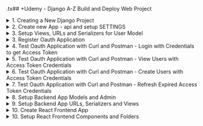 .tx## +Udemy - Django A-Z Build and Deploy Web Project

<details>
<summary>1. Creating a New Django Project </summary>

# Creating a New Django Project

## Install venv

```py
python -m venv venv
```

## Activate venv

```py
# venv\Scripts\activate
source venv/bin/activate
```

## Install Django and other dependencies: django-rest-framework, django-filter, django-oauth-toolkit, mock, pillow

```py
python -m pip install django
pip install django
pip install django==5.0

pip install django-oauth-toolkit djangorestframework django-filter mock pillow
```

## Get dependencies

```py
pip freeze
```

```x
asgiref==3.8.1
certifi==2024.7.4
cffi==1.16.0
charset-normalizer==3.3.2
cryptography==42.0.8
Django==5.0.6
django-filter==24.2
django-oauth-toolkit==2.4.0
djangorestframework==3.15.2
idna==3.7
jwcrypto==1.5.6
mock==5.1.0
oauthlib==3.2.2
pillow==10.4.0
pycparser==2.22
pytz==2024.1
requests==2.32.3
sqlparse==0.5.0
typing_extensions==4.12.2
urllib3==2.2.2
```

## Save Dependencies to Requirements.txt

```py
pip freeze > requirements.txt
```

## Install requirements from Requirements.txt

```py
pip install -r requirements.txt
```

## Deactivate a virtual environment

```py
deactivate
```

## Create Django Project

```py
django-admin startproject demo .
```

## Make Migrations

```py
python manage.py makemigrations
python manage.py migrate
```

## Start Local Server

```py
python manage.py runserver
```

```x
Watching for file changes with StatReloader
Performing system checks...

System check identified no issues (0 silenced).
July 06, 2024 - 05:55:53
Django version 5.0.6, using settings 'demo.settings'
Starting development server at http://127.0.0.1:8000/
Quit the server with CONTROL-C.
```

![image](https://github.com/omeatai/src-AI-Software/assets/32337103/e81189b2-4869-47aa-93ee-94d9eb124349)

<img width="1515" alt="image" src="https://github.com/omeatai/src-AI-Software/assets/32337103/24a9a902-ea52-43f8-b97a-17e2ff864de7">

# #END</details>

<details>
<summary>2. Create new App - api and setup SETTINGS </summary>

# Create new App - api and setup SETTINGS

## Create App

```py
python manage.py startapp api
django-admin startapp api
```

### taskmate.settings:

## Add dependecies to installed apps

```py
# Application definition

INSTALLED_APPS = [
    'django.contrib.admin',
    'django.contrib.auth',
    'django.contrib.contenttypes',
    'django.contrib.sessions',
    'django.contrib.messages',
    'django.contrib.staticfiles',

    # apps
    'oauth2_provider',
    'rest_framework',
    'django_filters',
    'api',
]
```

## Add Oauth2 to Middlewares

```py
MIDDLEWARE = [
    'django.middleware.security.SecurityMiddleware',
    'django.contrib.sessions.middleware.SessionMiddleware',
    'django.middleware.common.CommonMiddleware',
    'django.middleware.csrf.CsrfViewMiddleware',
    'django.contrib.auth.middleware.AuthenticationMiddleware',
    'django.contrib.messages.middleware.MessageMiddleware',
    'django.middleware.clickjacking.XFrameOptionsMiddleware',
    'oauth2_provider.middleware.OAuth2TokenMiddleware',
]
```

## Setup Static and Media URL/ROOT, and React Frontend Folder

```py
import os

# Static files (CSS, JavaScript, Images)
# https://docs.djangoproject.com/en/5.0/howto/static-files/

STATIC_URL = '/django_static/'

MEDIA_ROOT = os.path.abspath(os.path.join(BASE_DIR, 'api', 'uploads'))
MEDIA_URL = '/uploads/'

FRONTEND_ROOT = os.path.abspath(os.path.join(BASE_DIR, '..', 'frontend', 'build'))
```

## Setup Oauth2 Settings and Permission

```py
# Authentication using OAuth 2.0
AUTHENTICATION_BACKENDS = (
    'oauth2_provider.backends.OAuth2Backend',
    'django.contrib.auth.backends.ModelBackend',
)

OAUTH2_PROVIDER = {
    'OAUTH2_BACKEND_CLASS': 'oauth2_provider.oauth2_backends.JSONOAuthLibCore',
    'SCOPES': {
        'read': 'Read scope',
        'write': 'Write scope',
        'groups': 'Access to your groups',
        'packages': 'Access to your packages',
    },
}

REST_FRAMEWORK = {
    'DEFAULT_AUTHENTICATION_CLASSES': (
        'oauth2_provider.contrib.rest_framework.OAuth2Authentication',
    ),
    'DEFAULT_PERMISSION_CLASSES': (
        'rest_framework.permissions.IsAuthenticated',
    ),
}

LOGIN_URL = '/admin/login/'

```

<img width="1515" alt="image" src="https://github.com/omeatai/src-AI-Software/assets/32337103/d9b32918-d09a-459e-8bd3-4c66246e0618">

# #END</details>

<details>
<summary>3. Setup Views, URLs and Serializers for User Model </summary>

# Setup Views, URLs and Serializers for User Model

### src-AI-Software/my_projects/07_django_react_apps/APP/demo/urls.py:

```py
"""
URL configuration for demo project.

The `urlpatterns` list routes URLs to views. For more information please see:
    https://docs.djangoproject.com/en/5.0/topics/http/urls/
Examples:
Function views
    1. Add an import:  from my_app import views
    2. Add a URL to urlpatterns:  path('', views.home, name='home')
Class-based views
    1. Add an import:  from other_app.views import Home
    2. Add a URL to urlpatterns:  path('', Home.as_view(), name='home')
Including another URLconf
    1. Import the include() function: from django.urls import include, path
    2. Add a URL to urlpatterns:  path('blog/', include('blog.urls'))
"""
from django.contrib import admin
from django.urls import path, include

urlpatterns = [
    path('admin/', admin.site.urls),
    path('oauth/', include('oauth2_provider.urls', namespace='oauth2_provider')),
    path('api/v1/', include('api.urls')),
]

```

### src-AI-Software/my_projects/07_django_react_apps/APP/api/urls.py:

```py
from django.urls import path
from .views import UserList, UserDetails

urlpatterns = [
    path('users/', UserList.as_view()),
    path('users/<pk>/', UserDetails.as_view()),
]

```

### src-AI-Software/my_projects/07_django_react_apps/APP/api/views.py:

```py
from django.shortcuts import render
from django.contrib.auth.models import User
from rest_framework import generics, permissions
from oauth2_provider.contrib.rest_framework import TokenHasReadWriteScope

from .serializers import UserSerializer
# Create the API views


class UserList(generics.ListCreateAPIView):
    permission_classes = [permissions.IsAuthenticated, TokenHasReadWriteScope]
    queryset = User.objects.all()
    serializer_class = UserSerializer


class UserDetails(generics.RetrieveAPIView):
    permission_classes = [permissions.IsAuthenticated, TokenHasReadWriteScope]
    queryset = User.objects.all()
    serializer_class = UserSerializer

```

### src-AI-Software/my_projects/07_django_react_apps/APP/api/serializers.py:

```py
from rest_framework import serializers
from django.contrib.auth.models import User


class UserSerializer(serializers.ModelSerializer):
    class Meta:
        model = User
        fields = ('username', 'email', "first_name", "last_name")

```

## Run Migration:

```py
python manage.py migration
python manage.py migrate
```

## Create SuperUser:

```x
python manage.py createsuperuser
```

## Run Server:

```x
python manage.py runserver
```

## Create Users in Admin:

![image](https://github.com/omeatai/src-AI-Software/assets/32337103/c863d17f-d0b0-439f-8a9c-85dbcacb4e6e)
![image](https://github.com/omeatai/src-AI-Software/assets/32337103/31eb84e3-977f-4916-b1db-e5664143b3e5)\

## Confirm Protected Site:

![image](https://github.com/omeatai/src-AI-Software/assets/32337103/c6209dcf-079d-40ac-92f2-88932c3b4cf0)


# #END</details>

<details>
<summary>3. Register Oauth Application </summary>

# Register Oauth Application

```x
http://localhost:8000/oauth/applications/
```

```x
Name: just a name of your choice
Client Type: confidential
Authorization Grant Type: Resource owner password-based
```

![image](https://github.com/omeatai/src-AI-Software/assets/32337103/7b9e6a69-27b6-4a24-bd7f-391b95b97535)
![image](https://github.com/omeatai/src-AI-Software/assets/32337103/a072ef6e-ddda-47e3-a38a-39779d90c3bf)
![image](https://github.com/omeatai/src-AI-Software/assets/32337103/fc7584c0-2a88-49b3-ba9a-f7eaf95f0c77)
![image](https://github.com/omeatai/src-AI-Software/assets/32337103/b4181812-5f85-4321-8f6c-c9676c399f8d)
![image](https://github.com/omeatai/src-AI-Software/assets/32337103/94fed201-7dbc-4444-be98-b27dae01bd8d)

![image](https://github.com/omeatai/src-AI-Software/assets/32337103/23c5eee3-cf11-4657-b8da-e5a82e5c95ff)
![image](https://github.com/omeatai/src-AI-Software/assets/32337103/f99927d0-4c62-4289-b2d3-e3827a742558)


# #END</details>

<details>
<summary>4. Test Oauth Application with Curl and Postman - Login with Credentials to get Access Token </summary>

# Test Oauth Application with Curl and Postman - Login with Credentials to get Access Token

## Using Curl

```x
curl -X POST -d "grant_type=password&username=<user_name>&password=<password>" -u"<client_id>:<client_secret>" http://localhost:8000/oauth/token/

curl -X POST -d '{
"grant_type":"password",
"username":"admin",
"password":"admin123password",
"client_id":"rzGJIhKkFgXB6be6hSlreQJwkZ0ZydNYp17Uh5EF",
"client_secret":"3iZH2l8ROdIR8ZxEeTZ0eOqV0H50dBMvEZLEl85T"}' http://localhost:8000/oauth/token/
```

```x
{
    "access_token": "gzxSZK63kpaAWmmVeNPDLrcSEVaDXF",
    "expires_in": 36000,
    "token_type": "Bearer",
    "scope": "read write groups packages",
    "refresh_token": "x1OQel3Rx575UdR1V12NkcnzsaQhph"
}
```

## Using Postman

```py
{
"grant_type":"password",
"username":"admin",
"password":"admin123password",
"client_id":"rzGJIhKkFgXB6be6hSlreQJwkZ0ZydNYp17Uh5EF",
"client_secret":"3iZH2l8ROdIR8ZxEeTZ0eOqV0H50dBMvEZLEl"
}
```

<img width="1415" alt="image" src="https://github.com/omeatai/src-AI-Software/assets/32337103/a386c0b9-c061-4e2a-9a9a-1c200f6f6204">

![image](https://github.com/omeatai/src-AI-Software/assets/32337103/62e33224-d721-44df-a888-e61c0fd5629a)
![image](https://github.com/omeatai/src-AI-Software/assets/32337103/a22c4f98-e53a-45f9-a6e7-d763c81f3d6e)
![image](https://github.com/omeatai/src-AI-Software/assets/32337103/274e0883-dbd5-48dd-b508-237fc17c44a4)
![image](https://github.com/omeatai/src-AI-Software/assets/32337103/122ce4fe-d849-4b97-b38d-2503cd06647e)

# #END</details>

<details>
<summary>5. Test Oauth Application with Curl and Postman - View Users with Access Token Credentials </summary>

# Test Oauth Application with Curl and Postman - View Users with Access Token Credentials

## Using Curl

```x
curl -H "Authorization: Bearer <your_access_token>" http://localhost:8000/users/

curl -H "Authorization: Bearer YdKYEFhex8LqLk4umjGuY77QX" http://localhost:8000/api/v1/users/
```

```x
[
    {"username":"admin","email":"admin@gmail.com","first_name":"","last_name":""},
    {"username":"admin2","email":"admin2@gmail.com","first_name":"","last_name":""},
    {"username":"admin3","email":"admin3@gmail.com","first_name":"","last_name":""}
] 
```

```x
curl -H "Authorization: Bearer <your_access_token>" http://localhost:8000/users/1/

curl -H "Authorization: Bearer YdKYEFhex8LqLk4umjGuY77QX" http://localhost:8000/api/v1/users/1/
```

```x
    {"username":"admin","email":"admin@gmail.com","first_name":"","last_name":""}
```

## Using Postman

<img width="1376" alt="image" src="https://github.com/omeatai/src-AI-Software/assets/32337103/87717caf-394a-4efe-9454-1dcede868179">
<img width="1376" alt="image" src="https://github.com/omeatai/src-AI-Software/assets/32337103/c9068454-d010-4d86-bbae-9e29653de1c0">
<img width="1376" alt="image" src="https://github.com/omeatai/src-AI-Software/assets/32337103/2ffd4346-47e2-4ac1-b514-0c1d8b80c117">
<img width="1376" alt="image" src="https://github.com/omeatai/src-AI-Software/assets/32337103/91e319c0-9eaa-4dab-8431-94687c627023">

# #END</details>

<details>
<summary>6. Test Oauth Application with Curl and Postman - Create Users with Access Token Credentials </summary>

# Test Oauth Application with Curl and Postman - Create Users with Access Token Credentials

## Using Curl

```x
curl -H "Authorization: Bearer <your_access_token>" -X POST -d"username=foo&password=bar&scope=write" http://localhost:8000/users/

curl -H "Authorization: Bearer cekmhyGiNE3ockaMaWSisc141pAzNy" -X POST -d"username=admin4&password=admin123password&scope=write" http://localhost:8000/api/v1/users/
```

```x
{"username":"admin4","email":"","first_name":"","last_name":""}   
```

## Using Postman

<img width="1376" alt="image" src="https://github.com/omeatai/src-AI-Software/assets/32337103/1b245a34-4968-4541-ac74-c1981cf83d72">
<img width="1376" alt="image" src="https://github.com/omeatai/src-AI-Software/assets/32337103/6be36a04-82f9-4597-bc68-b4f36664dddf">

![image](https://github.com/omeatai/src-AI-Software/assets/32337103/d33fb2a9-e606-43ea-96ed-9d42d1a25760)
![image](https://github.com/omeatai/src-AI-Software/assets/32337103/38ea5085-12ec-4c3d-ab1a-b41c99657cf3)

# #END</details>

<details>
<summary>7. Test Oauth Application with Curl and Postman - Refresh Expired Access Token Credentials </summary>

# Test Oauth Application with Curl and Postman - Refresh Expired Access Token Credentials

## Using Curl

```x
curl -X POST -d "grant_type=refresh_token&refresh_token=<your_refresh_token>&client_id=<your_client_id>&client_secret=<your_client_secret>" http://localhost:8000/o/token/

curl -X POST -d '{
"grant_type":"refresh_token",
"refresh_token":"ibscEmyvWXT3nMRSvO5bNZfxAmffXr",
"client_id":"rzGJIhKkFgXB6be6hSlreQJwkZ0ZydNYp17Uh5EF",
"client_secret":"3iZH2l8ROdIR8ZxEeTZ0eOqV0H50dBMvEZLElIGWwAnypXxZoxuBkdyUA3arWj4bUXUXuxPqoWSeFfGbyuXvSF5NwpsMofswhZGVv2y2MW9wovd22Gh5XzkItu5Qp85T"}' http://localhost:8000/oauth/token/

```

```py
{
    "access_token": "ZN9fAWf51OHp7EBui4itSd1B6rry95",
    "expires_in": 36000,
    "token_type": "Bearer",
    "scope": "read write groups packages",
    "refresh_token": "voG1SJzmM1ei2ZeFxS4n50cO59RHIj"
}       
```

## Using Postman

```x
{
"grant_type":"refresh_token",
"refresh_token":"voG1SJzmM1ei2ZeFxS4n50cO59RHIj",
"client_id":"rzGJIhKkFgXB6be6hSlreQJwkZ0ZydNYp17Uh5EF",
"client_secret":"3iZH2l8ROdIR8ZxEeTZ0eOqV0H50dBMvEZLElIGWwAnypXxZoxuBkdyUA3arWj4bUXUXuxPqoWSeFfGbyuXvSF5NwpsMofswhZGVv2y2MW9wovd22Gh5XzkItu5Qp85T"
}
```

<img width="1400" alt="image" src="https://github.com/omeatai/src-AI-Software/assets/32337103/c2393180-8fa5-4480-8697-531e77b7b3e2">

# #END</details>

<details>
<summary>8. Setup Backend App Models and Admin </summary>

# Setup Backend App Models and Admin

### src-AI-Software/my_projects/07_django_react_apps/APP/api/models.py:

```py
from django.db import models
from django.contrib.auth.models import User
from django.core.exceptions import ObjectDoesNotExist
import django.utils.timezone

class Package(models.Model):
    id = models.AutoField(primary_key=True)
    category = models.CharField(max_length=200)
    name = models.CharField(max_length=200)
    promo = models.TextField()
    price = models.FloatField()
    rating = models.CharField(max_length=50)
    tour_length = models.IntegerField()
    start = models.DateField(default=django.utils.timezone.now)
    thumbnail_url = models.CharField(max_length=200)

    def __str__(self):
        return self.name

class WishlistItem(models.Model):
    session_id = models.CharField(max_length=32)
    package = models.ForeignKey(Package, null=True, on_delete=models.SET_NULL)
    added_to_cart = models.BooleanField(default=False)

class Booking(models.Model):
    name = models.CharField(max_length=200)
    email_address = models.CharField(max_length=200)
    street_address = models.CharField(max_length=200)
    city = models.CharField(max_length=200)
    package = models.ForeignKey(Package, null=True, on_delete=models.SET_NULL)

    def __str__(self):
        return '{}, {}'.format(self.name, self.email_address)

class PackagePermission(models.Model):
    user = models.ForeignKey(User, on_delete=models.CASCADE)
    package = models.ForeignKey(Package, on_delete=models.CASCADE)
    is_owner = models.BooleanField(blank=False, default=True)

    class Meta:
        constraints = [
            models.UniqueConstraint(fields=['user', 'package'], name='unique_owner'),
        ]

    def __str__(self):
        if self.is_owner:
            fmt = '{} ({}) can write to {} ({})'
        else:
            fmt = '{} ({}) cannot write to {}'
        return fmt.format(self.user.username, self.user.id, self.package.name, self.package.id)

    @classmethod
    def can_write(cls, user, package):
        try:
            permission = cls.objects.get(user=user, package=package)
            return permission.is_owner
        except ObjectDoesNotExist:
            return False

    @classmethod
    def set_can_write(cls, user, package):
        obj, created = cls.objects.get_or_create(user=user, package=package, defaults={'is_owner': True})
        if not created:
            obj.is_owner = True
            obj.save()

```

### src-AI-Software/my_projects/07_django_react_apps/APP/api/admin.py:

```py
from django.contrib import admin

from api.models import Package, PackagePermission

class PackagePermissionInline(admin.TabularInline):
    model = PackagePermission

class PackageAdmin(admin.ModelAdmin):
    list_display = ('id', 'name', 'category', 'price', 'rating', 'tour_length', 'start')
    inlines = (PackagePermissionInline,)

admin.site.register(Package, PackageAdmin)

```

## Run Migrations

```py
python manage.py makemigrations
python manage.py migrate
```

## Run Server

```py
python manage.py runserver
```

![image](https://github.com/omeatai/src-AI-Software/assets/32337103/9740b62e-baaa-4a41-89a1-f9b8f22a3fc7)
![image](https://github.com/omeatai/src-AI-Software/assets/32337103/70e5f997-ca8a-4639-88aa-29e1ab20a75a)
![image](https://github.com/omeatai/src-AI-Software/assets/32337103/f4678cfd-1850-4bc5-b9d3-b454dc30e829)

# #END</details>

<details>
<summary>9. Setup Backend App URLs, Serializers and Views </summary>

# Setup Backend App URLs, Serializers and Views

### src-AI-Software/my_projects/07_django_react_apps/APP/demo/urls.py:

```py
"""
URL configuration for demo project.

The `urlpatterns` list routes URLs to views. For more information please see:
    https://docs.djangoproject.com/en/5.0/topics/http/urls/
Examples:
Function views
    1. Add an import:  from my_app import views
    2. Add a URL to urlpatterns:  path('', views.home, name='home')
Class-based views
    1. Add an import:  from other_app.views import Home
    2. Add a URL to urlpatterns:  path('', Home.as_view(), name='home')
Including another URLconf
    1. Import the include() function: from django.urls import include, path
    2. Add a URL to urlpatterns:  path('blog/', include('blog.urls'))
"""
from django.contrib import admin
from django.urls import path, include, re_path
from django.conf import settings
from django.conf.urls.static import static, serve

urlpatterns = [
    path('admin/', admin.site.urls),
    path('oauth/', include('oauth2_provider.urls', namespace='oauth2_provider')),
    path('api/v1/', include('api.urls')),
    re_path(r'^(?P<path>.*)$', serve, { 'document_root': settings.FRONTEND_ROOT}),
]
# if settings.DEBUG:
#     urlpatterns += static(settings.MEDIA_URL, document_root=settings.MEDIA_ROOT)
#     urlpatterns += static(settings.STATIC_URL, document_root=settings.STATIC_ROOT)

```

### src-AI-Software/my_projects/07_django_react_apps/APP/api/urls.py:

```py
from django.urls import path, include
from . import views
from rest_framework.routers import DefaultRouter

router = DefaultRouter()

router.register('packages', views.PackageViewSet, basename='packages')
router.register('wishlist', views.WishlistItemViewSet, basename='wishlist')
router.register('public/packages', views.PublicPackageViewSet, basename="public-packages")
router.register('bookings', views.BookingViewSet, basename='bookings')

urlpatterns = [
    path('', include(router.urls)),
    path('users/', views.UserList.as_view()),
    path('users/<pk>/', views.UserDetails.as_view()),
]

```

### src-AI-Software/my_projects/07_django_react_apps/APP/api/views.py:

```py
from django.contrib.auth import authenticate, login
from django.contrib.auth.models import User
from django.core.cache import cache
from django.http import JsonResponse
from django.shortcuts import render
from datetime import datetime

from rest_framework import generics, permissions
from rest_framework.generics import CreateAPIView
from rest_framework import viewsets
from rest_framework.response import Response
from rest_framework.pagination import PageNumberPagination
from rest_framework.filters import BaseFilterBackend, SearchFilter
from rest_framework.permissions import BasePermission

from oauth2_provider.contrib.rest_framework import TokenHasReadWriteScope, TokenHasScope

from .models import Package, PackagePermission, WishlistItem, Booking
from .serializers import PackageSerializer, BookingSerializer, UserSerializer

class UserList(generics.ListCreateAPIView):
    permission_classes = [permissions.IsAuthenticated, TokenHasReadWriteScope]
    queryset = User.objects.all()
    serializer_class = UserSerializer


class UserDetails(generics.RetrieveAPIView):
    permission_classes = [permissions.IsAuthenticated, TokenHasReadWriteScope]
    queryset = User.objects.all()
    serializer_class = UserSerializer

class PackageCreateView(CreateAPIView):
    queryset = Package.objects.all()
    serializer_class = PackageSerializer

class PackagePagination(PageNumberPagination):
    page_size = 9

class CanWritePackageFilterBackend(BaseFilterBackend):
    def filter_queryset(self, request, queryset, view):
        queryset = self.check_permission(request, queryset, view)
        filters = {}
        tour_length = request.query_params.get('tourLength', None)
        if tour_length:
            filters['tour_length'] = tour_length
        return queryset.filter(**filters).order_by('id')

    def check_permission(self, request, queryset, view):
        if request.user is None:
            return queryset.none()
        if request.user.username == 'admin':
            return queryset
        package_ids = queryset.values_list('id', flat=True)
        own_package_ids = PackagePermission.objects.filter(
            is_owner=True, package__in=package_ids, user=request.user,
        ).values_list('package__id', flat=True)
        return queryset.filter(id__in=own_package_ids)

class PackageViewSet(viewsets.ModelViewSet):
    queryset = Package.objects.all()
    serializer_class = PackageSerializer
    filter_backends = (CanWritePackageFilterBackend,)
    permission_classes = [TokenHasScope, TokenHasReadWriteScope]
    required_scopes = ['packages']

class WishlistItemViewSet(viewsets.ViewSet):
    queryset = WishlistItem.objects.all()
    permission_classes = [BasePermission]
    session_id = 'wishlist-items'

    def update(self, request, pk=None):
        return Response()

    def partial_update(self, request, pk=None):
        try:
            package_id = request.data.pop('id')
            package = Package.objects.get(id=package_id)
            item = self.queryset.get(session_id=self.session_id, package=package)
            for attr in request.data.keys():
                setattr(item, attr, request.data[attr])
            item.save()
            message = 'Item fields {} were updated'.format(','.join(request.data.keys()))
        except WishlistItem.DoesNotExist:
            message = 'Item was not in wishlist'
        return Response(message)

    def list(self, request):
        def get_package_ids():
            queryset = self.queryset.filter(session_id=self.session_id)
            return list(queryset.values_list('package__id', flat=True))
        package_ids = cache.get_or_set(
            'wishlist:{}'.format(self.session_id),
            get_package_ids
        )
        return Response(package_ids)

    def create(self, request):
        package_id = request.data['id']
        package = Package.objects.get(id=package_id)
        self.queryset.get_or_create(session_id=self.session_id, package=package)
        cache.delete('wishlist:{}'.format(self.session_id))
        return Response('Item added to wishlist', status=200)

    def destroy(self, request, pk=None):
        package_id = pk
        item = self.queryset.filter(session_id=self.session_id, package__in=[package_id])
        item.delete()
        cache.delete('wishlist:{}'.format(self.session_id))
        return Response('Item removed from wishlist', status=200)

    def retrieve(self, request, pk=None):
        return Response()

class PackagePriceFilterBackend(BaseFilterBackend):
    def filter_queryset(self, request, queryset, view):
        filters = {}
        price_min = request.query_params.get('price_min', None)
        if price_min:
            filters['price__gte'] = price_min
        price_max = request.query_params.get('price_max', None)
        if price_max:
            filters['price__lte'] = price_max
        return queryset.filter(**filters)

class PublicPackageViewSet(viewsets.ModelViewSet):
    permission_classes = [TokenHasScope]
    required_scopes = ['read']
    queryset = Package.objects.all().order_by('-price')
    serializer_class = PackageSerializer
    pagination_class = PackagePagination
    filter_backends = (PackagePriceFilterBackend, SearchFilter)
    search_fields = ('name', 'promo')

class BookingViewSet(viewsets.ModelViewSet):
    queryset = Booking.objects.all()
    serializer_class = BookingSerializer
    permission_classes = [BasePermission]

```

### src-AI-Software/my_projects/07_django_react_apps/APP/api/serializers.py:

```py
import re
from django.contrib.auth.models import User
from rest_framework import serializers
from api.models import Package, Booking

class UserSerializer(serializers.ModelSerializer):
    class Meta:
        model = User
        fields = ('username', 'email', "first_name", "last_name")

class PackageSerializer(serializers.ModelSerializer):
    class Meta:
        model = Package
        fields = '__all__'

class BookingSerializer(serializers.ModelSerializer):
    STREET_ADDRESS_ERROR = 'Street address must be in the format "11 Abc St."'

    class Meta:
        model = Booking
        fields = '__all__'

    def validate_street_address(self, value):
        regexp = re.compile(r'\d+ \w+ \w+')
        if regexp.search(value):
            return value
        raise serializers.ValidationError(
            self.STREET_ADDRESS_ERROR
        )

```

### src-AI-Software/my_projects/07_django_react_apps/APP/api/admin.py:

```py
from django.contrib import admin

from api.models import Package, WishlistItem, Booking, PackagePermission

class PackagePermissionInline(admin.TabularInline):
    model = PackagePermission

class PackageAdmin(admin.ModelAdmin):
    list_display = ('id', 'name', 'category', 'price', 'rating', 'tour_length', 'start')
    inlines = (PackagePermissionInline,)

admin.site.register(Package, PackageAdmin)
admin.site.register(WishlistItem)
admin.site.register(Booking)

```

![image](https://github.com/omeatai/src-AI-Software/assets/32337103/1cf14c7d-3bb5-4e30-8ba3-f36e2727a2ce)
![image](https://github.com/omeatai/src-AI-Software/assets/32337103/e07fd02f-949a-4ab6-9d0d-04a6d817d097)
![image](https://github.com/omeatai/src-AI-Software/assets/32337103/34e13667-76cf-4ba9-ac97-dc971e34d306)
![image](https://github.com/omeatai/src-AI-Software/assets/32337103/598f0e2b-218b-4270-9ad8-1e0fd3e36be2)

<img width="1537" alt="image" src="https://github.com/omeatai/src-AI-Software/assets/32337103/32ea3b66-35c0-4b2a-a7d2-5a0aac16c434">
<img width="1537" alt="image" src="https://github.com/omeatai/src-AI-Software/assets/32337103/aa4649ba-9a43-4fce-b52a-f1c07f983dde">
<img width="1537" alt="image" src="https://github.com/omeatai/src-AI-Software/assets/32337103/0dc15e09-7f24-4f1f-8492-b165892ea314">
<img width="1537" alt="image" src="https://github.com/omeatai/src-AI-Software/assets/32337103/5a74f71a-7df6-42d6-ba01-9cc9371af7c0">

# #END</details>

<details>
<summary>10. Create React Frontend App </summary>

# Create React Frontend App

## Create React App - Frontend

```x
npx create-react-app frontend
cd frontend
```

## Install Main Dependencies - React Router DOM and Axios

```x
npm install react-router-dom axios
```

## Install Dev Testing Libraries - Jest, Cypress and React-Icons

```x
npm install --save-dev jest @types/jest babel-jest
npm install --save-dev cypress
npm install --save-dev react-icons
```

## Start React App

```py
npm start
```

![image](https://github.com/omeatai/src-AI-Software/assets/32337103/ea80133f-bafd-4c66-9e4a-cf1c90567250)

<img width="1537" alt="image" src="https://github.com/omeatai/src-AI-Software/assets/32337103/a3d88f5d-21fa-42d5-809a-866a80835a86">

# #END</details>

<details>
<summary>10. Setup React Frontend Components and Folders </summary>

# Setup React Frontend Components and Folders

```py

```

```py

```

```py

```

```py

```

```py

```

```py

```

```py

```

```py

```

```py

```

# #END</details>
